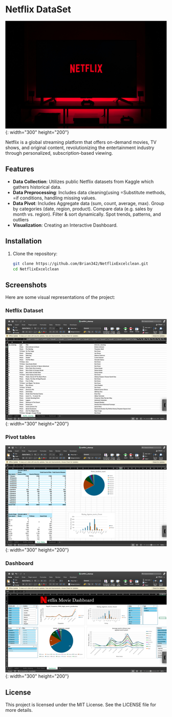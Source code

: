 # Netflix DataSet
![Screenshot 1](NetflixCompany.jpg){: width="300" height="200"}


Netflix is a global streaming platform that offers on-demand movies, TV shows, and original content, revolutionizing the entertainment industry through personalized, subscription-based viewing.

## Features
- **Data Collection**: Utilizes public Netflix datasets from Kaggle which gathers historical data.
- **Data Preprocessing**: Includes data cleaning(using =Substitute methods, =if conditions, handling missing values.
- **Data Pivot**: Includes Aggregate data (sum, count, average, max). Group by categories (date, region, product). Compare data (e.g. sales by month vs. region). Filter & sort dynamically. Spot trends, patterns, and outliers
- **Visualization**: Creating an Interactive Dashboard.

## Installation
1. Clone the repository:
   ```bash
   git clone https://github.com/Brian342/NetflixExcelclean.git
   cd NetflixExcelclean
   ```

## Screenshots
Here are some visual representations of the project:

### Netflix Dataset 
![Screenshot 1](NetflixCleaning.png){: width="300" height="200"}

### Pivot tables 
![Screenshot 2](NetflixPivotTable.png){: width="300" height="200"}

### Dashboard
![Screenshot 3](NetflixDashboard.png){: width="300" height="200"}

## License
This project is licensed under the MIT License. See the LICENSE file for more details.
